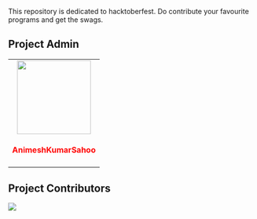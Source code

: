 This repository is dedicated to hacktoberfest. Do contribute your favourite programs and get the swags.

## Project Admin

<table>
<tr>
<td align="center"><a href="https://github.com/AnimeshKumarSahoo"><img src="https://avatars.githubusercontent.com/u/146917695?v=4" width=150px height=150px /></a></br> <h4 style="color:red;">AnimeshKumarSahoo</h4>   </td>

</tr>
</table>

## Project Contributors

<a href="https://github.com/AnimeshKumarSahoo/Programiz/graphs/contributors">
<img src="https://contrib.rocks/image?repo=AnimeshKumarSahoo/Programiz" />
</a>
